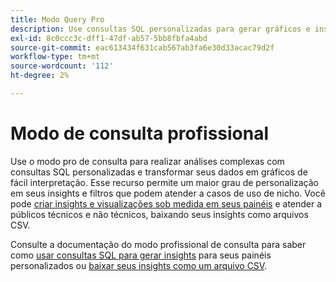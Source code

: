 ```yaml
---
title: Modo Query Pro
description: Use consultas SQL personalizadas para gerar gráficos e insights para seus painéis personalizados.
exl-id: 8c0ccc3c-dff1-47df-ab57-5bb8fbfa4abd
source-git-commit: eac613434f631cab567ab3fa6e30d33acac79d2f
workflow-type: tm+mt
source-wordcount: '112'
ht-degree: 2%

---
```


# Modo de consulta profissional

Use o modo pro de consulta para realizar análises complexas com consultas SQL personalizadas e transformar seus dados em gráficos de fácil interpretação. Esse recurso permite um maior grau de personalização em seus insights e filtros que podem atender a casos de uso de nicho. Você pode [criar insights e visualizações sob medida em seus painéis](../../../dashboards/sql-insights-query-pro-mode/overview.md) e atender a públicos técnicos e não técnicos, baixando seus insights como arquivos CSV.

Consulte a documentação do modo profissional de consulta para saber como [usar consultas SQL para gerar insights](../../../dashboards/sql-insights-query-pro-mode/overview.md) para seus painéis personalizados ou [baixar seus insights como um arquivo CSV](../../../dashboards/sql-insights-query-pro-mode/view-more.md#download-csv).
